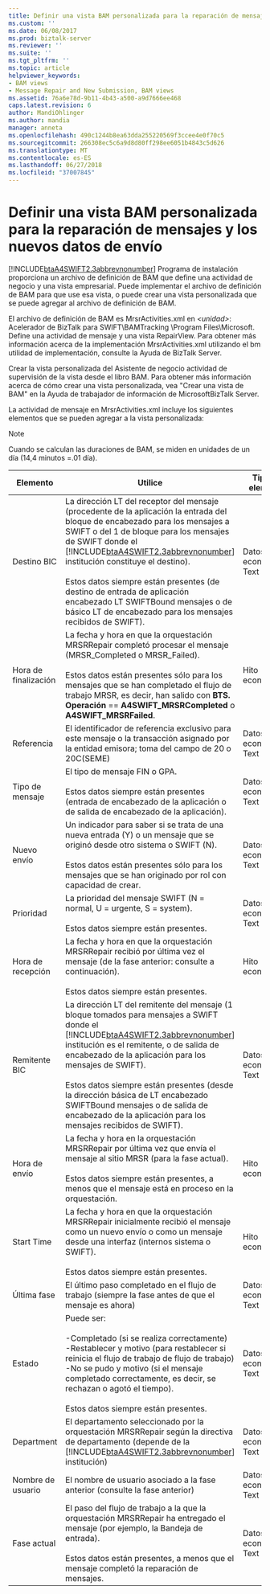 ```yaml
---
title: Definir una vista BAM personalizada para la reparación de mensajes y los datos de envío nuevos | Microsoft Docs
ms.custom: ''
ms.date: 06/08/2017
ms.prod: biztalk-server
ms.reviewer: ''
ms.suite: ''
ms.tgt_pltfrm: ''
ms.topic: article
helpviewer_keywords:
- BAM views
- Message Repair and New Submission, BAM views
ms.assetid: 76a6e78d-9b11-4b43-a500-a9d7666ee468
caps.latest.revision: 6
author: MandiOhlinger
ms.author: mandia
manager: anneta
ms.openlocfilehash: 490c1244b8ea63dda255220569f3ccee4e0f70c5
ms.sourcegitcommit: 266308ec5c6a9d8d80ff298ee6051b4843c5d626
ms.translationtype: MT
ms.contentlocale: es-ES
ms.lasthandoff: 06/27/2018
ms.locfileid: "37007845"
---
```

# <a name="defining-a-custom-bam-view-for-message-repair-and-new-submission-data"></a>Definir una vista BAM personalizada para la reparación de mensajes y los nuevos datos de envío
[!INCLUDE[btaA4SWIFT2.3abbrevnonumber](../../includes/btaa4swift2-3abbrevnonumber-md.md)] Programa de instalación proporciona un archivo de definición de BAM que define una actividad de negocio y una vista empresarial. Puede implementar el archivo de definición de BAM para que use esa vista, o puede crear una vista personalizada que se puede agregar al archivo de definición de BAM.  

 El archivo de definición de BAM es MrsrActivities.xml en  *\<unidad\>*: Acelerador de BizTalk para SWIFT\BAMTracking \Program Files\Microsoft. Define una actividad de mensaje y una vista RepairView. Para obtener más información acerca de la implementación MrsrActivities.xml utilizando el bm utilidad de implementación, consulte la Ayuda de BizTalk Server.  

 Crear la vista personalizada del Asistente de negocio actividad de supervisión de la vista desde el libro BAM. Para obtener más información acerca de cómo crear una vista personalizada, vea "Crear una vista de BAM" en la Ayuda de trabajador de información de MicrosoftBizTalk Server.  

 La actividad de mensaje en MrsrActivities.xml incluye los siguientes elementos que se pueden agregar a la vista personalizada:  

> [!NOTE]
>  Cuando se calculan las duraciones de BAM, se miden en unidades de un día (14,4 minutos =.01 día).  

|      Elemento       |                                                                                                                                                                                                                                  Utilice                                                                                                                                                                                                                                   |      Tipo de elemento       |
|-----------------|------------------------------------------------------------------------------------------------------------------------------------------------------------------------------------------------------------------------------------------------------------------------------------------------------------------------------------------------------------------------------------------------------------------------------------------------------------------------|----------------------|
| Destino BIC | La dirección LT del receptor del mensaje (procedente de la aplicación la entrada del bloque de encabezado para los mensajes a SWIFT o del 1 de bloque para los mensajes de SWIFT donde el [!INCLUDE[btaA4SWIFT2.3abbrevnonumber](../../includes/btaa4swift2-3abbrevnonumber-md.md)] institución constituye el destino).<br /><br /> Estos datos siempre están presentes (de destino de entrada de aplicación encabezado LT SWIFTBound mensajes o de básico LT de encabezado para los mensajes recibidos de SWIFT). | Datos económicos: Text |
|    Hora de finalización     |                                                                            La fecha y hora en que la orquestación MRSRRepair completó procesar el mensaje (MRSR_Completed o MRSR_Failed).<br /><br /> Estos datos están presentes sólo para los mensajes que se han completado el flujo de trabajo MRSR, es decir, han salido con **BTS. Operación** == **A4SWIFT_MRSRCompleted** o **A4SWIFT_MRSRFailed**.                                                                             |  Hito económico  |
|    Referencia    |                                                                                                                                                                El identificador de referencia exclusivo para este mensaje o la transacción asignado por la entidad emisora; toma del campo de 20 o 20C(SEME)                                                                                                                                                                | Datos económicos: Text |
|  Tipo de mensaje   |                                                                                                                                                                    El tipo de mensaje FIN o GPA.<br /><br /> Estos datos siempre están presentes (entrada de encabezado de la aplicación o de salida de encabezado de la aplicación).                                                                                                                                                                    | Datos económicos: Text |
| Nuevo envío  |                                                                                                                       Un indicador para saber si se trata de una nueva entrada (Y) o un mensaje que se originó desde otro sistema o SWIFT (N).<br /><br /> Estos datos están presentes sólo para los mensajes que se han originado por rol con capacidad de crear.                                                                                                                        | Datos económicos: Text |
|    Prioridad     |                                                                                                                                                                            La prioridad del mensaje SWIFT (N = normal, U = urgente, S = system).<br /><br /> Estos datos siempre están presentes.                                                                                                                                                                            | Datos económicos: Text |
|  Hora de recepción  |                                                                                                                                                  La fecha y hora en que la orquestación MRSRRepair recibió por última vez el mensaje (de la fase anterior: consulte a continuación).<br /><br /> Estos datos siempre están presentes.                                                                                                                                                   |  Hito económico  |
|   Remitente BIC    |        La dirección LT del remitente del mensaje (1 bloque tomados para mensajes a SWIFT donde el [!INCLUDE[btaA4SWIFT2.3abbrevnonumber](../../includes/btaa4swift2-3abbrevnonumber-md.md)] institución es el remitente, o de salida de encabezado de la aplicación para los mensajes de SWIFT).<br /><br /> Estos datos siempre están presentes (desde la dirección básica de LT encabezado SWIFTBound mensajes o de salida de encabezado de la aplicación para los mensajes recibidos de SWIFT).        | Datos económicos: Text |
|    Hora de envío    |                                                                                                                             La fecha y hora en la orquestación MRSRRepair por última vez que envía el mensaje al sitio MRSR (para la fase actual).<br /><br /> Estos datos siempre están presentes, a menos que el mensaje está en proceso en la orquestación.                                                                                                                             |  Hito económico  |
|   Start Time    |                                                                                                                          La fecha y hora en que la orquestación MRSRRepair inicialmente recibió el mensaje como un nuevo envío o como un mensaje desde una interfaz (internos sistema o SWIFT).<br /><br /> Estos datos siempre están presentes.                                                                                                                          |  Hito económico  |
|   Última fase    |                                                                                                                                                                                       El último paso completado en el flujo de trabajo (siempre la fase antes de que el mensaje es ahora)                                                                                                                                                                                       | Datos económicos: Text |
|     Estado      |                                                                                               Puede ser:<br /><br /> -Completado (si se realiza correctamente)<br />-Restablecer y motivo (para restablecer si reinicia el flujo de trabajo de flujo de trabajo)<br />-No se pudo y motivo (si el mensaje completado correctamente, es decir, se rechazan o agotó el tiempo).<br /><br /> Estos datos siempre están presentes.                                                                                                | Datos económicos: Text |
|   Department    |                                                                                                                          El departamento seleccionado por la orquestación MRSRRepair según la directiva de departamento (depende de la [!INCLUDE[btaA4SWIFT2.3abbrevnonumber](../../includes/btaa4swift2-3abbrevnonumber-md.md)] institución)                                                                                                                           | Datos económicos: Text |
|    Nombre de usuario     |                                                                                                                                                                                               El nombre de usuario asociado a la fase anterior (consulte la fase anterior)                                                                                                                                                                                                | Datos económicos: Text |
|  Fase actual  |                                                                                                                                     El paso del flujo de trabajo a la que la orquestación MRSRRepair ha entregado el mensaje (por ejemplo, la Bandeja de entrada).<br /><br /> Estos datos están presentes, a menos que el mensaje completó la reparación de mensajes.                                                                                                                                      | Datos económicos: Text |

